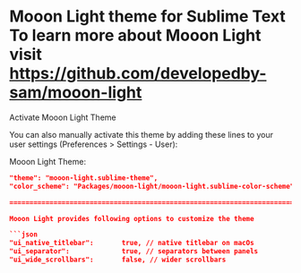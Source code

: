 **Mooon Light theme for Sublime Text**
To learn more about Mooon Light visit https://github.com/developedby-sam/mooon-light
===============================================================================

Activate Mooon Light Theme

You can also manually activate this theme by adding these lines to your user
settings (Preferences > Settings - User):

Mooon Light Theme:

````json
"theme": "mooon-light.sublime-theme",
"color_scheme": "Packages/mooon-light/mooon-light.sublime-color-scheme",

================================================================================

Mooon Light provides following options to customize the theme

```json
"ui_native_titlebar":       true, // native titlebar on macOs
"ui_separator":             true, // separators between panels
"ui_wide_scrollbars":       false, // wider scrollbars
````
